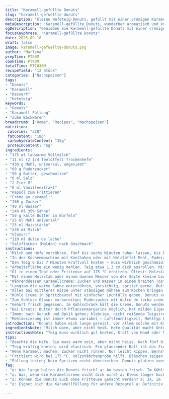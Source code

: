 ```yaml
---
title: "Karamell-gefüllte Donuts"
slug: "karamell-gefuellte-donuts"
description: "Kleine Hefeteig-Donuts, gefüllt mit einer cremigen Karamellfüllung, überzogen mit einem süßen Karamellglasur. Teig mit warmer Milch und Hefe, darauf geknetet bis er glatt ist. Nach dem Gehen wird der Teig ausgestochen, kurz ruhen gelassen, dann in Butterschmalz goldbraun ausgebacken. Füllung aus Karamell, vermischt mit Vanillepudding-artiger Creme. Überzogen mit einer Mischung aus dulce de leche und Puderzucker, mit einer Prise Maldon-Salz für den Kontrast. Vegetarisch, ohne Nüsse. Ein bisschen süß, ein bisschen salzig, samtig cremig. Perfekt für Nachmittage, wenn man was Handfestes sucht."
metaDescription: "Karamell-gefüllte Donuts, wunderbar aromatisch und knusprig; perfekt für die Kaffeepause oder als süße Belohnung."
ogDescription: "Genießen Sie Karamell-gefüllte Donuts mit einer cremigen Füllung; perfekt für süße Momente oder gesellige Nachmittage."
focusKeyphrase: "Karamell-gefüllte Donuts"
date: 2025-09-18
draft: false
image: karamell-gefuellte-donuts.png
author: "Marlena"
prepTime: PT50M
cookTime: PT40M
totalTime: PT1H30M
recipeYield: "12 Stück"
categories: ["Nachspeisen"]
tags:
- "Donuts"
- "Karamell"
- "Dessert"
- "Hefeteig"
keywords:
- "Donuts"
- "Karamell Füllung"
- "süße Backwaren"
breadcrumb: ["Home", "Recipes", "Nachspeisen"]
nutrition: 
 calories: "320"
 fatContent: "18g"
 carbohydrateContent: "35g"
 proteinContent: "5g"
ingredients:
- "175 ml lauwarme Vollmilch"
- "11 ml (2 1/4 Teelöffel) Trockenhefe"
- "430 g Mehl, universal, ungesiebt"
- "60 g Puderzucker"
- "50 g Butter, geschmolzen"
- "6 ml Salz"
- "2 Eier M"
- "6 ml Vanilleextrakt"
- "Rapsöl zum Frittieren"
- "Crème au caramel:"
- "150 g Zucker"
- "40 ml Wasser"
- "240 ml 35% Sahne"
- "50 g kalte Butter in Würfeln"
- "25 ml Mehl universal"
- "25 ml Maisstärke"
- "240 ml Milch"
- "Glasur:"
- "110 ml dulce de leche"
- "Salzflocken (Maldon) nach Geschmack"
instructions:
- "Milch und Hefe verrühren, fünf bis sechs Minuten ruhen lassen, bis Bläschen sichtbar sind. Hefewasser darf nicht zu heiß sein, sonst stirbt die Hefe – das riecht man sofort, wenn’s dumpf wird."
- "In der Küchenmaschine mit Knethaken oder mit Holzlöffel Mehl, Puderzucker, Butter, Salz, Eier und Vanille miteinander vermischen. Nach und nach die Hefemilch dazugießen, bis sich der Teig ballt. Er soll leicht klebrig sein, nicht trocken."
- "Den Teig 6 bis 7 Minuten kraftvoll kneten – muss wirklich geschmeidig und elastisch werden. Wie so ein glänzender Ball. In eine große Schüssel, leicht bemehlt. Tuch drüber, an einen warmen Ort stellen. Nach etwa 1 3/4 Stunden sollte er sichtbar aufgegangen sein, fast verdoppelt."
- "Arbeitsfläche ein wenig mehlen. Teig etwa 1,3 cm dick ausrollen. Mit einem Durchmesser von ca. 7 cm runde Kreise ausstechen. Reste zusammenkneten, nochmal fünf Stück formen. Noch 20 Minuten abgedeckt ruhen lassen, sie brauchen leichte Lockerung vor dem Frittieren."
- "Öl in einem Topf oder Fritteuse auf 175 °C erhitzen. Öltest: Holzstäbchen reinhalten, kleine Bläschen zeigen richtige Temperatur. Nicht zu heiß, sonst außen schwarz – innen roh. 3 bis 4 Donuts gleichzeitig 1 Minute pro Seite ausbacken, bis sie goldbraun und leicht aufgebläht sind. Auf Küchenpapier abtropfen lassen, vollständig abkühlen lassen, das dauert etwa 25 bis 30 Minuten."
- "Mit einem Holzstab oder einem dünnen Messer von der Seite kleine Löcher einstechen. Nicht zu tief, sonst geht die Füllung verloren."
- "Währenddessen Karamellcreme: Zucker und Wasser in einem breiten Topf bei mittlerer Hitze schmurgeln lassen. Nicht rühren, nur Topf leicht kippen, um gleichmäßige Farbe zu erhalten. Sobald die Farbe bernsteinfarben ist, sofort vom Herd nehmen, sonst verbrennt Zucker bitter."
- "Langsam die warme Sahne unterrühren, vorsichtig, spritzt gerne. Butter hinzufügen und rühren, bis alles schmilzt. In zweitem Topf Mehl mit Stärke vermischen, Eier und Vanille unterschlagen. Dann Milch dazugeben. Die Mischung kräftig in das Karamell einrühren."
- "Alles bei mittlerer Hitze unter ständigem Rühren zum Kochen bringen. Sobald Blasen kommen, noch ca. 3 Minuten kochen lassen, bis die Creme merklich eindickt. Konsistenz ähnlich Vanillepudding, ein Löffel zeigt dicke Schicht. Vom Herd nehmen, sofort mit Frischhaltefolie abdecken (direkt auf die Oberfläche drücken, damit sich keine Haut bildet). Im Kühlschrank 90 Minuten kühlen, etwa ±15 min tolerant."
- "Kühle Creme in Spritzbeutel mit einfacher Lochtülle geben. Donuts von der Seite füllen, nicht zu viel, sonst platzen sie. Vorsichtig drücken, schmeckt fluffig im Biss, mit sahnigem Karamellkern."
- "Zum Schluss Glasur vorbereiten: Puderzucker mit dulce de leche cremig rühren. Nach Gefühl, darf nicht zu fest sein, eher geschmeidig. Donuts überziehen, mit Maldon-Salz bestreuen. Salz bringt kleine Überraschung, man weiß nie was kommt."
- "Gehört frisch gegessen. Im Kühlschrank hält die Creme, Donuts werden aber innen etwas fest. Kurz vor Genuss Zimmertemperatur annehmen lassen. Keine Sorge, kleine Abweichungen bei Kochzeiten durch Herdinfos, Salz und Hefequalität bemerkbar."
- "Bei Ersatz: Butter durch Pflanzenmargarine möglich, hat milden Eigengeschmack. Milch geht halb Vollmilch, halb Wasser – Teig wird luftiger. Rapsöl oder Sonnenblumenöl nehmen, nicht Olivenöl. Hefe lieber frisch oder aktivierte Trockenhefe verwenden."
- "Immer nach Geruch und Optik gehen; klebrige, nicht reißende Teigstruktur, goldene Farbe beim Backen, samtig cremige Füllung. Glasur darf nicht zu dick, will glänzen, nicht kleben."
- "Mehldosierung ist immer etwas variabel – Luftfeuchtigkeit, Mehltyp beachten. Nicht zu viel Mehl nehmen, sonst Donuts trocken. Viel Spaß beim Experimentieren."
introduction: "Donuts haben mich lange gereizt, vor allem solche mit Karamell. Die Kombination aus luftigen Teigringen, die außen dunkelgolden knusprig und innen weich sind, mit dieser fast puddingartigen Karamellfüllung – eine Herausforderung. Oft wollte die Füllung zu flüssig sein, anderes Mal klumpte sie. Das Timing macht‘s. Die Glasklarheit beim Karamell-Ansatz, die perlenartige Oberfläche, der Duft beim Frittieren; all das gibt Feedback, kein Roboterzeitplan reicht. Das Salz am Ende bringt den kleinen Spannungskick; salzige Süße ist mein Geheimtipp, weil es die Sinne weckt. Ganz ohne Nüsse, gleichwohl bleibt der Geschmack überraschend vielschichtig. Wichtig: Teig und Füllung brauchen ihre Zeit, hast du die Geduld, wird jeder Bissen zum Erlebnis. Ich kann gar nicht genug betonen, wie stark man auf Temperatur und Beobachtung achten muss, sonst wirds matschig oder zäh. Das Gefühl muss stimmen."
ingredientsNote: "Milch warm, aber nicht heiß. Hefe Qualität macht Unterschied. Mehl nicht zu kalt lagern, sonst absorbiert es zu viel Flüssigkeit. Butter frisch, weich, nicht extra salzig. Vanilleextrakt ruhig etwas kräftiger, gibt mehr Aroma. Zucker ist Puderzucker, da er sich schneller im Teig auflöst. Für die Karamellcreme am besten Zucker in ungestörtem Topf karamellisieren lassen, oft Geduldproblem. Dabei keine anderen Werkzeuge zum Rühren benutzen, Farbe beobachten. Sahne 35 % Fett, sonst Creme nicht stabil. Für das Einkochen Mehl und Stärke mischen, so gibt’s perfekte Bindung und keine Klumpen. Dulce de leche kannst du durch gesalzenes Karamell ersetzen;  Salzflocken unbedingt als Finish, kein Sahnewippen ohne Salz."
instructionsNote: "Teig muss wirklich gut kneten, Kraft von Hand oder Maschine, fühlt sich an wie elastischer, glänzender Ball. Das Angehen der Hefe signalisiert sich durch Bläschen und Volumenzunahme – ungeduldig nicht weiterarbeiten. Beim Ausformen gleichmäßig dick ausrollen, sonst Donuts ziehen sich beim Frittieren nicht gleichmäßig auf. Hitze fürs Frittieren sauber kontrollieren, 175 °C ist sweet spot, mehr knusprig, weniger fettig. Aufpassen, dass Donuts nicht zu lange drin bleiben, sie wollen Farbe, aber kein Fett aufsaugen. Bei Karamellcreme sofort von Herd nehmen, wenn Farbe erreicht, sonst bitter. Sahneliebe macht sich gezeigt – Spritzbeutel arbeiten am besten bei kühler Creme. Füllhöhe testen,  nicht zuviel rein, sonst tropft. Glasur zeitnah auftragen – darf nicht hart werden vor Verzehr, Salz verborgt besonders Geschmack und huldigt Tiefe beim Probieren."
tips:
- "Beachte die Hefe. Sie muss warm sein, aber nicht heiss. Nach fünf bis sechs Minuten Bläschen sehen. Teste den Geruch; wenn dumpf, Hefe tot."
- "Teig kräftig kneten; wird elastisch. Ein glänzender Ball ist das Ziel. Bemehle leicht die Arbeitsfläche. Nicht zu viel Mehl nehmen, sonst trocken."
- "Wenn Karamell machen: Zucker nicht rühren. Nur leicht kippen. Bernsteinton beobachten. Geht schnell. Ein Moment der Unachtsamkeit, und es verbrennt."
- "Frittiert wird bei 175 °C. Holzstäbchenprobe hilft. Bläschen zeigen richtige Wärme. Nicht zu lange drin lassen, sonst ziehen sie Fett."
- "Füllung testen; beim Spritzen nicht übertreiben. Donuts platzen sonst. Vorsicht beim Füllen, Stück für Stück. Zu viel macht unkontrollierbar."
faq:
- "q: Wie lange halten die Donuts frisch? a: Am besten frisch. Im Kühlschrank wird der Teig fest. Vor dem Essen Zimmertemperatur annehmen lassen."
- "q: Was, wenn die Karamellcreme nicht dick wird? a: Etwas länger kochen. Die Hitze muss konstant sein. Wenn alles misslingt, mehr Stärke einrühren."
- "q: Können die Donuts auch ohne Fritteuse gemacht werden? a: Ja, im Topf funktioniert. Achte auf die Temperatur; bei zu wenig Hitze saugen sie Fett."
- "q: Eignet sich die Karamellfüllung für andere Rezepte? a: Definitiv. Auch in Torten oder als Sauce. Kombiniere mit Äpfeln oder Pudding für Abwechslung."

---
```

